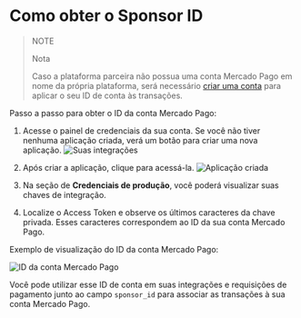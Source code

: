 # Como obter o Sponsor ID

> NOTE
>
> Nota
>
> Caso a plataforma parceira não possua uma conta Mercado Pago em nome da própria plataforma, será necessário [criar uma conta](https://www.mercadopago.com.br/registration-mp?mode=mp) para aplicar o seu ID de conta às transações.

Passo a passo para obter o ID da conta Mercado Pago:

1. Acesse o painel de credenciais da sua conta. Se você não tiver nenhuma aplicação criada, verá um botão para criar uma nova aplicação.
![Suas integrações](integration-guide-for-partners/partners-guide-1.png)

2. Após criar a aplicação, clique para acessá-la.
![Aplicação criada](integration-guide-for-partners/partners-guide-2.png)

3. Na seção de **Credenciais de produção**, você poderá visualizar suas chaves de integração.

4. Localize o Access Token e observe os últimos caracteres da chave privada. Esses caracteres correspondem ao ID da sua conta Mercado Pago.

Exemplo de visualização do ID da conta Mercado Pago:

![ID da conta Mercado Pago](integration-guide-for-partners/partners-guide-32.png)

Você pode utilizar esse ID de conta em suas integrações e requisições de pagamento junto ao campo `sponsor_id` para associar as transações à sua conta Mercado Pago.